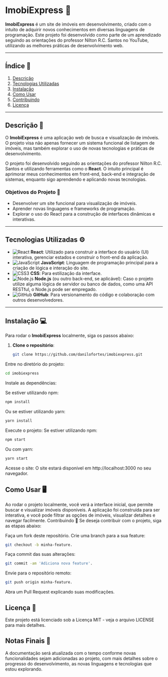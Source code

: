 # ImobiExpress 🚀

**ImobiExpress** é um site de imóveis em desenvolvimento, criado com o intuito de adquirir novos conhecimentos em diversas linguagens de programação. Este projeto foi desenvolvido como parte de um aprendizado seguindo as orientações do professor Nilton R.C. Santos no YouTube, utilizando as melhores práticas de desenvolvimento web.

---

## Índice 📑

1. [Descrição](#descrição)
2. [Tecnologias Utilizadas](#tecnologias-utilizadas)
3. [Instalação](#instalacao)
4. [Como Usar](#como-usar)
5. [Contribuindo](#contribuindo)
6. [Licença](#licenca)

---

## Descrição 📝

O **ImobiExpress** é uma aplicação web de busca e visualização de imóveis. O projeto visa não apenas fornecer um sistema funcional de listagem de imóveis, mas também explorar o uso de novas tecnologias e práticas de desenvolvimento.

O projeto foi desenvolvido seguindo as orientações do professor Nilton R.C. Santos e utilizando ferramentas como o **React**. O intuito principal é aprimorar meus conhecimentos em front-end, back-end e integração de sistemas, enquanto sigo aprendendo e aplicando novas tecnologias.

### Objetivos do Projeto 🎯
- Desenvolver um site funcional para visualização de imóveis.
- Aprender novas linguagens e frameworks de programação.
- Explorar o uso do React para a construção de interfaces dinâmicas e interativas.

---

## Tecnologias Utilizadas ⚙️

- ![React](https://img.shields.io/badge/React-20232A?style=for-the-badge&logo=react&logoColor=61DAFB) **React**: Utilizado para construir a interface do usuário (UI) interativa, gerenciar estados e construir o front-end da aplicação.
- ![JavaScript](https://img.shields.io/badge/-JavaScript-F7DF1E?style=flat-square&logo=javascript&logoColor=black) **JavaScript**: Linguagem de programação principal para a criação de lógica e interação do site.
- ![CSS3](https://img.shields.io/badge/-CSS3-1572B6?style=flat-square&logo=css3&logoColor=white) **CSS**: Para estilização da interface.
- ![Node.js](https://img.shields.io/badge/-Node.js-339933?style=flat-square&logo=node.js&logoColor=white) **Node.js** (ou outro back-end, se aplicável): Caso o projeto utilize alguma lógica de servidor ou banco de dados, como uma API RESTful, o Node.js pode ser empregado.
- ![GitHub](https://img.shields.io/badge/-GitHub-181717?style=flat-square&logo=github&logoColor=white) **GitHub**: Para versionamento do código e colaboração com outros desenvolvedores.


---

## Instalação 💻

Para rodar o **ImobiExpress** localmente, siga os passos abaixo:

1. **Clone o repositório**:
   ```bash
   git clone https://github.com/danilofortes/imobiexpress.git
   ```
Entre no diretório do projeto:

  ```bash
  cd imobiexpress
  ```
Instale as dependências:

Se estiver utilizando npm:

  ```bash
  npm install
  ```
Ou se estiver utilizando yarn:

  ```bash
  yarn install
  ```
Execute o projeto: Se estiver utilizando npm:

  ```bash
  npm start
  ```
Ou com yarn:

  ```bash
  yarn start
  ```
Acesse o site: O site estará disponível em http://localhost:3000 no seu navegador.

## Como Usar 🖥️
Ao rodar o projeto localmente, você verá a interface inicial, que permite buscar e visualizar imóveis disponíveis.
A aplicação foi construída para ser interativa, e você pode filtrar as opções de imóveis, visualizar detalhes e navegar facilmente.
Contribuindo 🤝
Se deseja contribuir com o projeto, siga as etapas abaixo:

Faça um fork deste repositório.
Crie uma branch para a sua feature: 
  ```bash
  git checkout -b minha-feature.
  ```
Faça commit das suas alterações:
  ```bash
  git commit -am 'Adiciona nova feature'.
  ```
Envie para o repositório remoto:
  ```bash
  git push origin minha-feature.
  ```
Abra um Pull Request explicando suas modificações.

## Licença 📜
Este projeto está licenciado sob a Licença MIT - veja o arquivo LICENSE para mais detalhes.

## Notas Finais 📌
A documentação será atualizada com o tempo conforme novas funcionalidades sejam adicionadas ao projeto, com mais detalhes sobre o progresso do desenvolvimento, as novas linguagens e tecnologias que estou explorando.
